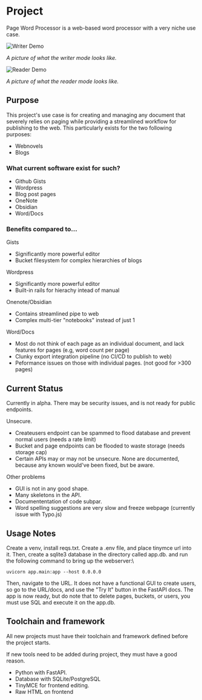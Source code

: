 # Project
Page Word Processor is a web-based word processor with a very niche use case.

![Writer Demo](demos/WriterDEMO.png)

*A picture of what the writer mode looks like.*

![Reader Demo](demos/ReaderDEMO.png)

*A picture of what the reader mode looks like.*

## Purpose
This project's use case is for creating and managing any document that severely relies on paging while providing a streamlined workflow for publishing to the web.
This particularly exists for the two following purposes:
- Webnovels
- Blogs

### What current software exist for such?
- Github Gists
- Wordpress
- Blog post pages
- OneNote
- Obsidian
- Word/Docs

### Benefits compared to...
Gists
- Significantly more powerful editor
- Bucket filesystem for complex hierarchies of blogs

Wordpress
- Significantly more powerful editor
- Built-in rails for hierachy intead of manual

Onenote/Obsidian
- Contains streamlined pipe to web
- Complex multi-tier "notebooks" instead of just 1

Word/Docs
- Most do not think of each page as an individual document, and lack features for pages (e.g, word count per page)
- Clunky export integration pipeline (no CI/CD to publish to web)
- Peformance issues on those with individual pages. (not good for >300 pages)

## Current Status
Currently in alpha. There may be security issues, and is not ready for public endpoints.

Unsecure.

- Createusers endpoint can be spammed to flood database and prevent normal users (needs a rate limit)
- Bucket and page endpoints can be flooded to waste storage (needs storage cap)
- Certain APIs may or may not be unsecure. None are documented, because any known would've been fixed, but be aware.

Other problems

- GUI is not in any good shape.
- Many skeletons in the API.
- Documententation of code subpar.
- Word spelling suggestions are very slow and freeze webpage (currently issue with Typo.js)

## Usage Notes
Create a venv, install reqs.txt. Create a .env file, and place tinymce url into it.
Then, create a sqlite3 database in the directory called app.db. and run the following command to bring up the webserver:\

```uvicorn app.main:app --host 0.0.0.0```

Then, navigate to the URL. It does not have a functional GUI to create users, so go to the URL/docs, and use the "Try It" button in the FastAPI docs. The app is now ready, but do note that to delete pages, buckets, or users, you must use SQL and execute it on the app.db.

## Toolchain and framework
All new projects must have their toolchain and framework defined before the project starts.

If new tools need to be added during project, they must have a good reason.

- Python with FastAPI.
- Database with SQLite/PostgreSQL
- TinyMCE for frontend editing.
- Raw HTML on frontend
